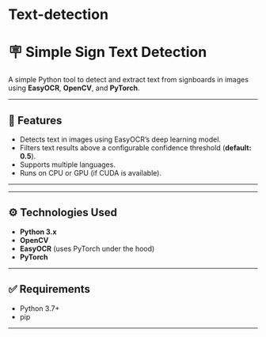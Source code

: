 # Text-detection

# 🪧 Simple Sign Text Detection

A simple Python tool to detect and extract text from signboards in images using **EasyOCR**, **OpenCV**, and **PyTorch**.

---

## 🚀 Features

- Detects text in images using EasyOCR’s deep learning model.
- Filters text results above a configurable confidence threshold (**default: 0.5**).
- Supports multiple languages.
- Runs on CPU or GPU (if CUDA is available).

---


---

## ⚙️ Technologies Used

- **Python 3.x**
- **OpenCV**
- **EasyOCR** (uses PyTorch under the hood)
- **PyTorch**

---

## ✅ Requirements

- Python 3.7+
- pip

---



